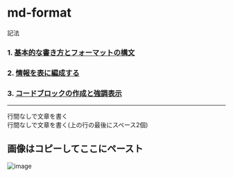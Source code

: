 # md-format
記法

### 1. [基本的な書き方とフォーマットの構文](https://docs.github.com/ja/github/writing-on-github/getting-started-with-writing-and-formatting-on-github/basic-writing-and-formatting-syntax)
### 2. [情報を表に編成する](https://docs.github.com/ja/github/writing-on-github/working-with-advanced-formatting/organizing-information-with-tables)

### 3. [コードブロックの作成と強調表示](https://docs.github.com/ja/github/writing-on-github/working-with-advanced-formatting/creating-and-highlighting-code-blocks)
---
行間なしで文章を書く  
行間なしで文章を書く(上の行の最後にスペース2個)
## 画像はコピーしてここにペースト
![image](https://user-images.githubusercontent.com/1501327/131764444-03ad09ba-296b-4de7-92c6-256c40856bf6.png)

